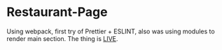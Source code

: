 # Restaurant-Page

Using webpack, first try of Prettier + ESLINT, also was using modules to render main section.
The thing is [LIVE](https://dwzm0.github.io/Restaurant-Page/).
